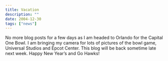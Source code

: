```yaml
---
title: Vacation
description: ""
date: 2004-12-30
tags: ["news"]
---
```


No more blog posts for a few days as I am headed to Orlando for the Capital One Bowl. I am bringing my camera for lots of pictures of the bowl game, Universal Studios and Epcot Center. This blog will be back sometime late next week. Happy New Year’s and Go Hawks!
